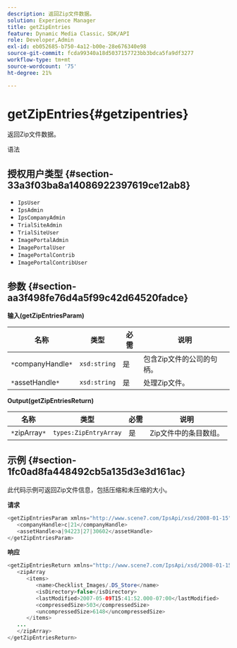 ```yaml
---
description: 返回Zip文件数据。
solution: Experience Manager
title: getZipEntries
feature: Dynamic Media Classic，SDK/API
role: Developer,Admin
exl-id: eb052685-b750-4a12-b00e-28e676340e98
source-git-commit: fcda99340a18d5037157723bb3bdca5fa9df3277
workflow-type: tm+mt
source-wordcount: '75'
ht-degree: 21%

---
```


# getZipEntries{#getzipentries}

返回Zip文件数据。

语法

## 授权用户类型 {#section-33a3f03ba8a14086922397619ce12ab8}

* `IpsUser`
* `IpsAdmin`
* `IpsCompanyAdmin`
* `TrialSiteAdmin`
* `TrialSiteUser`
* `ImagePortalAdmin`
* `ImagePortalUser`
* `ImagePortalContrib`
* `ImagePortalContribUser`

## 参数 {#section-aa3f498fe76d4a5f99c42d64520fadce}

**输入(getZipEntriesParam)**

| 名称 | 类型 | 必需 | 说明 |
|---|---|---|---|
| `*`companyHandle`*` | `xsd:string` | 是 | 包含Zip文件的公司的句柄。 |
| `*`assetHandle`*` | `xsd:string` | 是 | 处理Zip文件。 |

**Output(getZipEntriesReturn)**

| 名称 | 类型 | 必需 | 说明 |
|---|---|---|---|
| `*`zipArray`*` | `types:ZipEntryArray` | 是 | Zip文件中的条目数组。 |

## 示例 {#section-1fc0ad8fa448492cb5a135d3e3d161ac}

此代码示例可返回Zip文件信息，包括压缩和未压缩的大小。

**请求**

```java
<getZipEntriesParam xmlns="http://www.scene7.com/IpsApi/xsd/2008-01-15">
   <companyHandle>c|21</companyHandle>
   <assetHandle>a|94223|27|30602</assetHandle>
</getZipEntriesParam>
```

**响应**

```java
<getZipEntriesReturn xmlns="http://www.scene7.com/IpsApi/xsd/2008-01-15">
   <zipArray
      <items>
         <name>Checklist_Images/.DS_Store</name>
         <isDirectory>false</isDirectory>
         <lastModified>2007-05-09T15:41:52.000-07:00</lastModified>
         <compressedSize>503</compressedSize>
         <uncompressedSize>6148</uncompressedSize>
      </items>
   ...
   </zipArray>
</getZipEntriesReturn>
```
